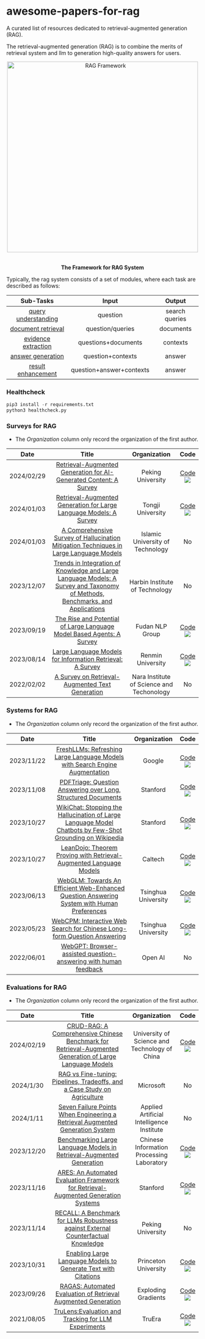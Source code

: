 # awesome-papers-for-rag
A curated list of resources dedicated to retrieval-augmented generation (RAG).

The retrieval-augmented generation (RAG) is to combine the merits of retrieval system and llm to generation high-quality answers for users.

<div align="center">
    <img width="500" src="./rag.png" alt="RAG Framework">
    <br><br>
    <p><b>The Framework for RAG System</b></p>
</div>


Typically, the rag system consists of a set of modules, where each task are described as follows:

|                                          **Sub-Tasks**                                           | **Input** |     **Output**      |
| :------------------------------------------------------------------------------------------: | :-------------: | :----------------------: |
| [query understanding](./rewriter.md) |      question      | search queries |
| [document retrieval](./ranker.md) |    question/queries     |     documents     |
| [evidence extraction](./compressor.md) |     questions+documents     |         contexts          |
| [answer generation](./generator.md)   |    question+contexts    |         answer |
| [result enhancement](./validator.md)   |    question+answer+contexts    |     answer  |

### Healthcheck

```python
pip3 install -r requirements.txt
python3 healthcheck.py
```

### Surveys for RAG
* The *Organization* column only record the organization of the first author.

| **Date** | **Title** | **Organization**  |  **Code**  |
| :-----------: | :-------------: | :----------------------: |  :----------------------: |
|2024/02/29| [Retrieval-Augmented Generation for AI-Generated Content: A Survey](https://arxiv.org/abs/2402.19473)|Peking University|[Code](https://github.com/hymie122/RAG-Survey)<br>![](https://img.shields.io/github/stars/hymie122/RAG-Survey.svg?style=social)|
|2024/01/03| [Retrieval-Augmented Generation for Large Language Models: A Survey](https://arxiv.org/abs/2312.10997)|Tongji University|[Code](https://github.com/Tongji-KGLLM/RAG-Survey)<br>![](https://img.shields.io/github/stars/Tongji-KGLLM/RAG-Survey.svg?style=social)|
|2024/01/03|[A Comprehensive Survey of Hallucination Mitigation Techniques in Large Language Models](https://arxiv.org/abs/2401.01313)|Islamic University of Technology|No|
|2023/12/07|[Trends in Integration of Knowledge and Large Language Models: A Survey and Taxonomy of Methods, Benchmarks, and Applications](https://arxiv.org/abs/2311.05876)|Harbin Institute of Technology|No|
|2023/09/19|[The Rise and Potential of Large Language Model Based Agents: A Survey](https://arxiv.org/abs/2309.07864)|Fudan NLP Group|[Code](https://github.com/WooooDyy/LLM-Agent-Paper-List)<br>![](https://img.shields.io/github/stars/WooooDyy/LLM-Agent-Paper-List.svg?style=social)|
|2023/08/14|[Large Language Models for Information Retrieval: A Survey](https://arxiv.org/abs/2308.07107)|Renmin University|[Code](https://github.com/RUC-NLPIR/LLM4IR-Survey)<br>![](https://img.shields.io/github/stars/RUC-NLPIR/LLM4IR-Survey.svg?style=social)|
|2022/02/02|[A Survey on Retrieval-Augmented Text Generation](https://arxiv.org/abs/2202.01110)|Nara Institute of Science and Techonology|No|

### Systems for RAG
* The *Organization* column only record the organization of the first author.

| **Date** | **Title** | **Organization**  |  **Code**  |
| :-----------: | :-------------: | :----------------------: |  :----------------------: |
|2023/11/22|[FreshLLMs: Refreshing Large Language Models with Search Engine Augmentation](https://arxiv.org/abs/2310.03214)|Google|[Code](https://github.com/freshllms/freshqa)<br>![](https://img.shields.io/github/stars/freshllms/freshqa.svg?style=social)|
|2023/11/08|[PDFTriage: Question Answering over Long, Structured Documents](https://arxiv.org/abs/2309.08872)|Stanford|[Code](https://github.com/HAMNET-AI/PDFTriage)<br>![](https://img.shields.io/github/stars/HAMNET-AI/PDFTriage.svg?style=social)|
|2023/10/27|[WikiChat: Stopping the Hallucination of Large Language Model Chatbots by Few-Shot Grounding on Wikipedia](https://arxiv.org/pdf/2305.14292v2.pdf)|Stanford|[Code](https://github.com/stanford-oval/WikiChat)<br>![](https://img.shields.io/github/stars/stanford-oval/WikiChat.svg?style=social)|
|2023/10/27|[LeanDojo: Theorem Proving with Retrieval-Augmented Language Models](https://arxiv.org/abs/2306.15626)|Caltech|[Code](https://github.com/lean-dojo/LeanDojo)<br>![](https://img.shields.io/github/stars/lean-dojo/LeanDojo.svg?style=social)|
|2023/06/13|[WebGLM: Towards An Efficient Web-Enhanced Question Answering System with Human Preferences](https://arxiv.org/abs/2306.07906)|Tsinghua University|[Code](https://github.com/THUDM/WebGLM)<br>![](https://img.shields.io/github/stars/THUDM/WebGLM.svg?style=social)|
|2023/05/23|[WebCPM: Interactive Web Search for Chinese Long-form Question Answering](https://arxiv.org/abs/2305.06849)|Tsinghua University|[Code](https://github.com/thunlp/WebCPM)<br>![](https://img.shields.io/github/stars/thunlp/WebCPM.svg?style=social)|
|2022/06/01|[WebGPT: Browser-assisted question-answering with human feedback](https://arxiv.org/abs/2112.09332)|Open AI|No|

### Evaluations for RAG
* The *Organization* column only record the organization of the first author.

| **Date** | **Title** | **Organization**  |  **Code**  |
| :-----------: | :-------------: | :----------------------: |  :----------------------: |
|2024/02/19|[CRUD-RAG: A Comprehensive Chinese Benchmark for Retrieval-Augmented Generation of Large Language Models](https://arxiv.org/abs/2401.17043)|University of Science and Technology of China|[Code](https://github.com/IAAR-Shanghai/CRUD_RAG)<br>![](https://img.shields.io/github/stars/IAAR-Shanghai/CRUD_RAG.svg?style=social)|
|2024/1/30|[RAG vs Fine-tuning: Pipelines, Tradeoffs, and a Case Study on Agriculture](https://arxiv.org/abs/2401.08406)|Microsoft|No|
|2024/1/11|[Seven Failure Points When Engineering a Retrieval Augmented Generation System](https://arxiv.org/abs/2401.05856)|Applied Artificial Intelligence Institute|No
|2023/12/20|[Benchmarking Large Language Models in Retrieval-Augmented Generation](https://arxiv.org/abs/2309.01431)|Chinese Information Processing Laboratory|[Code](https://github.com/chen700564/RGB)<br>![](https://img.shields.io/github/stars/chen700564/RGB.svg?style=social)|
|2023/11/16|[ARES: An Automated Evaluation Framework for Retrieval-Augmented Generation Systems](https://arxiv.org/abs/2311.09476)|Stanford|[Code](https://github.com/stanford-futuredata/ARES)<br>![](https://img.shields.io/github/stars/stanford-futuredata/ARES.svg?style=social)|
|2023/11/14|[RECALL: A Benchmark for LLMs Robustness against External Counterfactual Knowledge](https://arxiv.org/abs/2311.08147)| Peking University|No|
|2023/10/31|[Enabling Large Language Models to Generate Text with Citations](https://arxiv.org/abs/2305.14627)|Princeton University|[Code](https://github.com/princeton-nlp/ALCE)<br>![](https://img.shields.io/github/stars/princeton-nlp/ALCE.svg?style=social)|
|2023/09/26|[RAGAS: Automated Evaluation of Retrieval Augmented Generation](https://arxiv.org/abs/2309.15217)|Exploding Gradients|[Code](https://github.com/explodinggradients/ragas)<br>![](https://img.shields.io/github/stars/explodinggradients/ragas.svg?style=social)|
|2021/08/05|[TruLens:Evaluation and Tracking for LLM Experiments](https://www.trulens.org/)|TruEra|[Code](https://github.com/truera/trulens)<br>![](https://img.shields.io/github/stars/truera/trulens.svg?style=social)|
